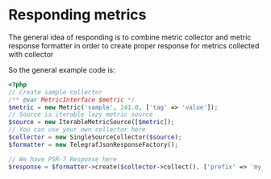 # Responding metrics

The general idea of responding is to combine metric collector 
and metric response formatter in order to create proper response
for metrics collected with collector

So the general example code is:

```php
<?php
// Create sample collector
/** @var MetricInterface $metric */
$metric = new Metric('sample', 241.0, ['tag' => 'value']);
// Source is iterable lazy metric source
$source = new IterableMetricSource([$metric]);
// You can use your own collector here
$collector = new SingleSourceCollector($source);
$formatter = new TelegrafJsonResponseFactory();

// We have PSR-7 Response here
$response = $formatter->create($collector->collect(), ['prefix' => 'my_metric_']);
